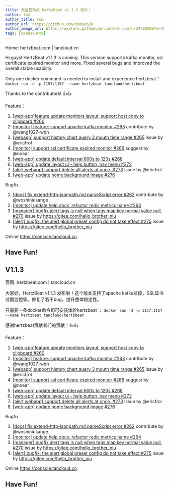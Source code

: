 ```yaml
---
title: 云监控系统 HertzBeat v1.1.3 发布！   
author: tom  
author_title: tom   
author_url: https://github.com/tomsun28  
author_image_url: https://avatars.githubusercontent.com/u/24788200?s=400&v=4  
tags: [opensource]  
---
```


Home: hertzbeat.com | tancloud.cn

Hi guys! HertzBeat v1.1.3 is coming. This version supports kafka monitor, ssl certificate expired monitor and more. Fixed several bugs and improved the overall stable usability.

Only one docker command is needed to install and experience hertzbeat：
`docker run -d -p 1157:1157 --name hertzbeat tancloud/hertzbeat`

Thanks to the contributors! 👍👍

Feature：

1. [[web-app]feature:update monitors layout, support host copy to clipboard #260](https://github.com/dromara/hertzbeat/pull/260)
2. [[monitor] feature: support apache kafka monitor #263](https://github.com/dromara/hertzbeat/pull/263) contribute by @wang1027-wqh
3. [[webapp] support history chart query 3 mouth time range #265](https://github.com/dromara/hertzbeat/pull/265) issue by @ericfrol
4. [[monitor] support ssl certificate expired monitor #266](https://github.com/dromara/hertzbeat/pull/266) suggest by @noear
5.  [[web-app] update default interval 600s to 120s #268](https://github.com/dromara/hertzbeat/pull/268)
6.  [[web-app] update layout ui - help button, nav menu #272](https://github.com/dromara/hertzbeat/pull/272)
7.  [[alert,webapp] support delete all alerts at once. #273](https://github.com/dromara/hertzbeat/pull/273) issue by @ericfrol
8. [[web-app] update home background image #276](https://github.com/dromara/hertzbeat/pull/276)

Bugfix.

1. [[docs] fix extend-http-jsonpath.md parseScript error #262](https://github.com/dromara/hertzbeat/pull/262) contribute by @woshiniusange    .
2. [[monitor] update help docs, refactor redis metrics name #264](https://github.com/dromara/hertzbeat/pull/264)
3. [[manager] bugfix alert tags is null when tags map key normal value null. #270](https://github.com/dromara/hertzbeat/pull/270) issue by https://gitee.com/hello_brother_niu
4. [[alert] bugfix: the alert global preset config do not take effect #275](https://github.com/dromara/hertzbeat/pull/275) issue by https://gitee.com/hello_brother_niu

Online https://console.tancloud.cn.

Have Fun!
----     

## V1.1.3
官网: hertzbeat.com | tancloud.cn

大家好，HertzBeat v1.1.3 发布啦！这个版本支持了apache kafka监控，SSL证书过期监控等。修复了若干bug，提升整体稳定性。

只需要一条docker命令即可安装体验hertzbeat ：
`docker run -d -p 1157:1157 --name hertzbeat tancloud/hertzbeat`

感谢hertzbeat贡献者们的贡献！👍👍

Feature：

1. [[web-app]feature:update monitors layout, support host copy to clipboard #260](https://github.com/dromara/hertzbeat/pull/260)
2. [[monitor] feature: support apache kafka monitor #263](https://github.com/dromara/hertzbeat/pull/263) contribute by @wang1027-wqh
3. [[webapp] support history chart query 3 mouth time range #265](https://github.com/dromara/hertzbeat/pull/265) issue by @ericfrol
4. [[monitor] support ssl certificate expired monitor #266](https://github.com/dromara/hertzbeat/pull/266) suggest by @noear
5.  [[web-app] update default interval 600s to 120s #268](https://github.com/dromara/hertzbeat/pull/268)
6.  [[web-app] update layout ui - help button, nav menu #272](https://github.com/dromara/hertzbeat/pull/272)
7.  [[alert,webapp] support delete all alerts at once. #273](https://github.com/dromara/hertzbeat/pull/273) issue by @ericfrol
8. [[web-app] update home background image #276](https://github.com/dromara/hertzbeat/pull/276)

Bugfix.

1. [[docs] fix extend-http-jsonpath.md parseScript error #262](https://github.com/dromara/hertzbeat/pull/262) contribute by @woshiniusange    .
2. [[monitor] update help docs, refactor redis metrics name #264](https://github.com/dromara/hertzbeat/pull/264)
3. [[manager] bugfix alert tags is null when tags map key normal value null. #270](https://github.com/dromara/hertzbeat/pull/270) issue by https://gitee.com/hello_brother_niu
4. [[alert] bugfix: the alert global preset config do not take effect #275](https://github.com/dromara/hertzbeat/pull/275) issue by https://gitee.com/hello_brother_niu

Online https://console.tancloud.cn.


Have Fun!
----     
